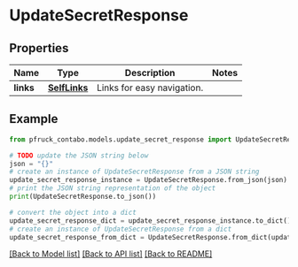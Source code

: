 # UpdateSecretResponse


## Properties

Name | Type | Description | Notes
------------ | ------------- | ------------- | -------------
**links** | [**SelfLinks**](SelfLinks.md) | Links for easy navigation. | 

## Example

```python
from pfruck_contabo.models.update_secret_response import UpdateSecretResponse

# TODO update the JSON string below
json = "{}"
# create an instance of UpdateSecretResponse from a JSON string
update_secret_response_instance = UpdateSecretResponse.from_json(json)
# print the JSON string representation of the object
print(UpdateSecretResponse.to_json())

# convert the object into a dict
update_secret_response_dict = update_secret_response_instance.to_dict()
# create an instance of UpdateSecretResponse from a dict
update_secret_response_from_dict = UpdateSecretResponse.from_dict(update_secret_response_dict)
```
[[Back to Model list]](../README.md#documentation-for-models) [[Back to API list]](../README.md#documentation-for-api-endpoints) [[Back to README]](../README.md)


